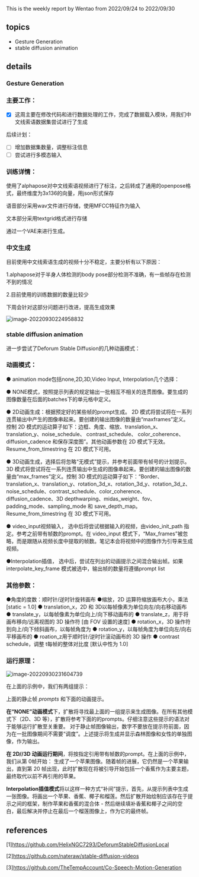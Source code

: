 This is the weekly report by Wentao from 2022/09/24  to  2022/09/30

## topics

- Gesture Generation
- stable diffusion animation

## details



### **Gesture Generation**

### 主要工作：

- [x] 这周主要在修改代码和进行数据处理的工作，完成了数据载入模块，用我们中文线索语数据集尝试进行了生成



后续计划：

- [ ] 增加数据集数量，调整标注信息
- [ ] 尝试进行多模态输入

### 训练详情：

使用了alphapose对中文线索语视频进行了标注，之后转成了通用的openpose格式，最终维度为3x136的向量，用json形式保存

语音部分采用wav文件进行存储，使用MFCC特征作为输入

文本部分采用textgrid格式进行存储

通过一个VAE来进行生成。



### 中文生成

目前使用中文线索语生成的视频十分不稳定，主要分析有以下原因：

1.alphapose对于半身人体检测的body pose部分检测不准确，有一些帧存在检测不到的情况

2.目前使用的训练数据的数量比较少

下周会针对这部分问题进行改进，提高生成效果

![image-20220930224958832](C:\Users\41885\AppData\Roaming\Typora\typora-user-images\image-20220930224958832.png)







### stable diffusion animation

进一步尝试了Deforum Stable Diffusion的几种动画模式：

### 动画模式：

● animation mode包括none,2D,3D,Video Input, Interpolation几个选择：

● NONE模式，按照提示列表的规定输出一批相互不相关的连贯图像。要生成的图像数量在后面的batches下的单元格中定义。

● 2D动画生成：根据预定好的某些帧的prompt生成。 2D 模式将尝试将在一系列连贯输出中产生的图像串起来。要创建的输出图像的数量由“maxframes”定义。控制 2D 模式的运动算子如下：边框、角度、缩放、translation_x、translation_y、noise_schedule、 contrast_schedule、
color_coherence、diffusion_cadence 和保存深度图”。其他动画参数在 2D 模式下无效。Resume_from_timestring 在 2D 模式下可用。

● 3D动画生成，选择后将忽略“无模式”提示，并参考前面带有帧号的计划提示。 3D 模式将尝试将在一系列连贯输出中生成的图像串起来。要创建的输出图像的数量由“max_frames”定义。控制 3D 模式的运动算子如下：“Border、translation_x、translation_y、rotation_3d_x、rotation_3d_y、rotation_3d_z、noise_schedule、contrast_schedule、color_coherence、diffusion_cadence、3D depthwarping、midas_weight、fov、padding_mode、sampling_mode 和 save_depth_map。Resume_from_timestring 在 3D 模式下可用。 

● video_input视频输入， 选中后将尝试根据输入的视频，由video_init_path 指定。参考之前带有帧数的prompt。在 video_input 模式下，“Max_frames”被忽略，而是跟随从视频长度中提取的帧数。笔记本会将视频中的图像作为引导来生成视频。

●Interpolation插值， 选中后，尝试在列出的动画提示之间混合输出帧。如果 interpolate_key_frame 模式被选中，输出帧的数量将遵循prompt list

### 其他参数：

●角度的度数：顺时针/逆时针旋转画布
●缩放，2D 运算符缩放画布大小，乘法[static = 1.0]
● translation_x，2D 和 3D以每帧像素为单位向左/向右移动画布
● translate_y，以每帧像素为单位向上/向下移动画布的
● translate_z，用于将画布移向/远离视图的 3D 操作符 [由 FOV 设置的速度]
● rotation_x，3D 操作符到向上/向下倾斜画布，以每帧角度为
● rotation_y，以每帧角度为单位向左/向右平移画布的
● roation_z用于顺时针/逆时针滚动画布的 3D 操作
● contrast schedule，调整 t每帧的整体对比度 [默认中性为 1.0]



### 运行原理：

![image-20220930231604739](C:\Users\41885\AppData\Roaming\Typora\typora-user-images\image-20220930231604739.png)

在上面的示例中，我们有两组提示：

上面的静止帧 *prompts* 和下面的动画提示。

**在“NONE”动画模式**下，扩散将寻找最上面的一组提示来生成图像。在所有其他模式下（2D、3D 等），扩散将参考下面的的prompts。仔细注意这些提示的语法对于能够运行扩散至关重要。
对于静止帧图像输出，数字不要放在提示符前面，因为在一批图像期间不需要“调度”。上述提示将生成并显示森林图像和女性的单独图像，作为输出。



**在 2D//3D 动画运行期间**，将按指定引用带有帧数的prompt。在上面的示例中，我们从第 0帧开始：  生成了一个苹果图像。随着帧的进展，它仍然是一个苹果输出，直到第 20 帧出现，此时扩散现在将被引导开始包括一个香蕉作为主要主题，最终取代以前不再引用的苹果。



**Interpolation插值模式**将以这样一种方式“补间”提示，首先，从提示列表中生成一张图像。将画出一个苹果、香蕉、椰子和榴莲。然后扩散开始绘制应该存在于提示之间的框架，制作苹果和香蕉的混合体 - 然后继续填补香蕉和椰子之间的空白，最后解决并停止在最后一个榴莲图像上，作为它的最终帧。



## references

[1]https://github.com/HelixNGC7293/DeforumStableDiffusionLocal

[2]https://github.com/nateraw/stable-diffusion-videos

[3]https://github.com/TheTempAccount/Co-Speech-Motion-Generation